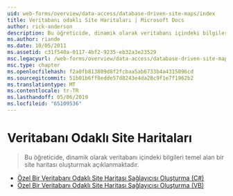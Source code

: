 ```yaml
---
uid: web-forms/overview/data-access/database-driven-site-maps/index
title: Veritabanı odaklı Site Haritaları | Microsoft Docs
author: rick-anderson
description: Bu öğreticide, dinamik olarak veritabanı içindeki bilgileri temel alan bir site haritası oluşturmak açıklanmaktadır.
ms.author: riande
ms.date: 10/05/2011
ms.assetid: c31f540a-0117-4bf2-9235-eb32a3e23529
msc.legacyurl: /web-forms/overview/data-access/database-driven-site-maps
msc.type: chapter
ms.openlocfilehash: f2a0fb813809d8f2fcbaa5ab6733b4a4315096cd
ms.sourcegitcommit: 51b01b6ff8edde57d8243e4da28c9f1e7f1962b2
ms.translationtype: MT
ms.contentlocale: tr-TR
ms.lasthandoff: 05/06/2019
ms.locfileid: "65109536"
---
```

# <a name="database-driven-site-maps"></a>Veritabanı Odaklı Site Haritaları

> Bu öğreticide, dinamik olarak veritabanı içindeki bilgileri temel alan bir site haritası oluşturmak açıklanmaktadır.

- [Özel Bir Veritabanı Odaklı Site Haritası Sağlayıcısı Oluşturma (C#)](building-a-custom-database-driven-site-map-provider-cs.md)
- [Özel Bir Veritabanı Odaklı Site Haritası Sağlayıcısı Oluşturma (VB)](building-a-custom-database-driven-site-map-provider-vb.md)
